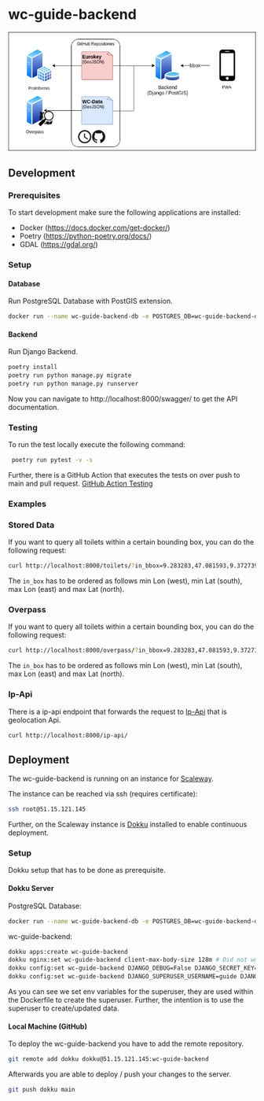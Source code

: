 # wc-guide-backend
![Overview](doc/images/wc_guide_overview.png)
## Development
### Prerequisites
To start development make sure the following applications are installed:
 - Docker (https://docs.docker.com/get-docker/)
 - Poetry (https://python-poetry.org/docs/)
 - GDAL (https://gdal.org/)
### Setup

#### Database
Run PostgreSQL Database with PostGIS extension.
```sh
docker run --name wc-guide-backend-db -e POSTGRES_DB=wc-guide-backend-db -e POSTGRES_USER=guide -e POSTGRES_PASSWORD=wc-guide-backend -d -p 5432:5432 mdillon/postgis
```
#### Backend
Run Django Backend.
```sh
poetry install
poetry run python manage.py migrate
poetry run python manage.py runserver
```
Now you can navigate to http://localhost:8000/swagger/ to get the API documentation.

### Testing
To run the test locally execute the following command:
```sh
 poetry run pytest -v -s
```
Further, there is a GitHub Action that executes the tests on over push to main and pull request.
[GitHub Action Testing](.github/workflow/testing.yml)


### Examples

### Stored Data

If you want to query all toilets within a certain bounding box, you can do the following request:
```sh
curl http://localhost:8000/toilets/?in_bbox=9.283283,47.081593,9.372739,47.133249
```
The `in_box` has to be ordered as follows min Lon (west), min Lat (south), max Lon (east) and max Lat (north).

### Overpass

If you want to query all toilets within a certain bounding box, you can do the following request:
```sh
curl http://localhost:8000/overpass/?in_bbox=9.283283,47.081593,9.372739,47.133249
```
The `in_box` has to be ordered as follows min Lon (west), min Lat (south), max Lon (east) and max Lat (north).

### Ip-Api
There is a ip-api endpoint that forwards the request to [Ip-Api](https://ip-api.com/) that is geolocation Api. 
```sh
curl http://localhost:8000/ip-api/
```

## Deployment
The wc-guide-backend is running on an instance for [Scaleway](https://www.scaleway.com/en/).

The instance can be reached via ssh (requires certificate):
```sh
ssh root@51.15.121.145
```

Further, on the Scaleway instance is [Dokku](https://dokku.com/) installed to enable continuous deployment.

### Setup
Dokku setup that has to be done as prerequisite.

#### Dokku Server
PostgreSQL Database:
```sh
docker run --name wc-guide-backend-db -e POSTGRES_DB=wc-guide-backend-db -e POSTGRES_USER=guide -e POSTGRES_PASSWORD=wc-guide-backend -d -p 5432:5432 mdillon/postgis
```

wc-guide-backend:
```sh
dokku apps:create wc-guide-backend
dokku nginx:set wc-guide-backend client-max-body-size 128m # Did not work had to be set manualy
dokku config:set wc-guide-backend DJANGO_DEBUG=False DJANGO_SECRET_KEY=Pcp2FV9Ad1dbFSNhJXFAGZ2tsH0vCpQCnPLfFXVRq04bL0y05VrzrbfPxV9nl5gSEJmzIkelMye0PIvlR6TKk9GdavARmj0YTqGP
dokku config:set wc-guide-backend DJANGO_SUPERUSER_USERNAME=guide DJANGO_SUPERUSER_EMAIL=guide@wc-guide.com DJANGO_SUPERUSER_PASSWORD=8q6mDmQH5uxH
```
As you can see we set env variables for the superuser, they are used within the Dockerfile to create the superuser.
Further, the intention is to use the superuser to create/updated data.


#### Local Machine (GitHub) 
To deploy the wc-guide-backend you have to add the remote repository.
```sh
git remote add dokku dokku@51.15.121.145:wc-guide-backend
```
Afterwards you are able to deploy / push your changes to the server.
```sh
git push dokku main
```
